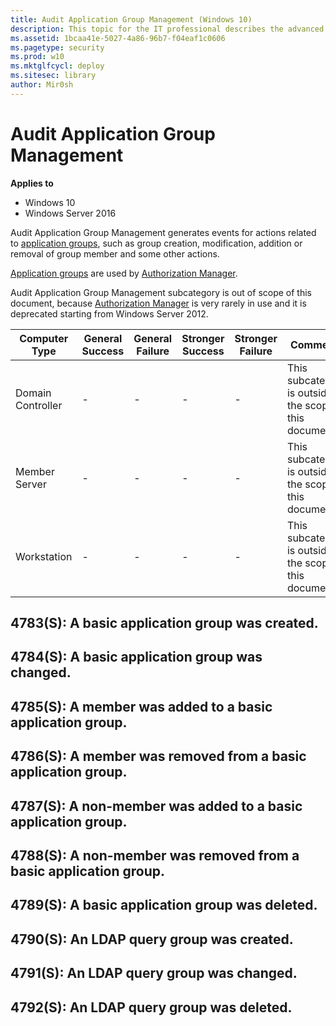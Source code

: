 ```yaml
---
title: Audit Application Group Management (Windows 10)
description: This topic for the IT professional describes the advanced security audit policy setting, Audit Application Group Management, which determines whether the operating system generates audit events when application group management tasks are performed.
ms.assetid: 1bcaa41e-5027-4a86-96b7-f04eaf1c0606
ms.pagetype: security
ms.prod: w10
ms.mktglfcycl: deploy
ms.sitesec: library
author: Mir0sh
---
```


# Audit Application Group Management

**Applies to**
-   Windows 10
-   Windows Server 2016


Audit Application Group Management generates events for actions related to [application groups](https://technet.microsoft.com/en-us/library/cc771579.aspx), such as group creation, modification, addition or removal of group member and some other actions.

[Application groups](https://technet.microsoft.com/en-us/library/cc771579.aspx) are used by [Authorization Manager](https://technet.microsoft.com/en-us/library/cc726036.aspx).

Audit Application Group Management subcategory is out of scope of this document, because [Authorization Manager](https://technet.microsoft.com/en-us/library/cc726036.aspx) is very rarely in use and it is deprecated starting from Windows Server 2012.

| Computer Type     | General Success | General Failure | Stronger Success | Stronger Failure | Comments                                                |
|-------------------|-----------------|-----------------|------------------|------------------|---------------------------------------------------------|
| Domain Controller | -               | -               | -                | -                | This subcategory is outside the scope of this document. |
| Member Server     | -               | -               | -                | -                | This subcategory is outside the scope of this document. |
| Workstation       | -               | -               | -                | -                | This subcategory is outside the scope of this document. |

## 4783(S): A basic application group was created.

## 4784(S): A basic application group was changed.

## 4785(S): A member was added to a basic application group.

## 4786(S): A member was removed from a basic application group.

## 4787(S): A non-member was added to a basic application group.

## 4788(S): A non-member was removed from a basic application group.

## 4789(S): A basic application group was deleted.

## 4790(S): An LDAP query group was created.

## 4791(S): An LDAP query group was changed.

## 4792(S): An LDAP query group was deleted.

